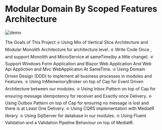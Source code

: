 # Modular Domain By Scoped Features Architecture
![demo](https://github.com/hossein-kj/ModularDomainByScopedFeaturesArchitecture/assets/13397236/121ceb0e-01d3-4c44-af23-c8cb93b48a3e)

The Goals of This Project
❇️ Using Mix of Vertical Slice Architecture and Modular Monolith Architecture for architecture level.
❇️ Write Code Once , and support Monolith and MicroService at sameTime(by a little change).
❇️ Support Windows Form Application and Blazor Web Application And Web Api Appliction and Mvc WebApplicaton At SameTime.
❇️ Using Domain Driven Design (DDD) to implement all business processes in modules and Features.
❇️ Using InMememoryBroker on top of Cap for Event Driven Architecture between our modules.
❇️ Using Inbox Pattern on top of Cap for ensuring message idempotency for receiver and Exactly once Delivery.
❇️ Using Outbox Pattern on top of Cap for ensuring no message is lost and there is at Least One Delivery.
❇️ Using CQRS implementation with MediatR library.
❇️ Using SqlServer for database in our modules.
❇️ Using Fluent Validation and a Validation Pipeline Behaviour on top of MediatR.
